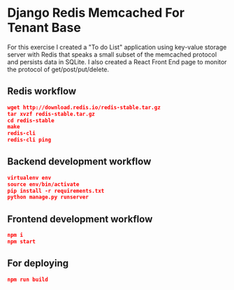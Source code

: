# Django Redis Memcached For Tenant Base
For this exercise I created a "To do List" application using key-value storage server with Redis that speaks a small subset of
the memcached protocol and persists data in SQLite. I also created a React Front End page to monitor the protocol of get/post/put/delete.

## Redis workflow
```json
wget http://download.redis.io/redis-stable.tar.gz
tar xvzf redis-stable.tar.gz
cd redis-stable
make
redis-cli
redis-cli ping

```


## Backend development workflow

```json
virtualenv env
source env/bin/activate
pip install -r requirements.txt
python manage.py runserver
```

## Frontend development workflow

```json
npm i
npm start
```

## For deploying

```json
npm run build
```

